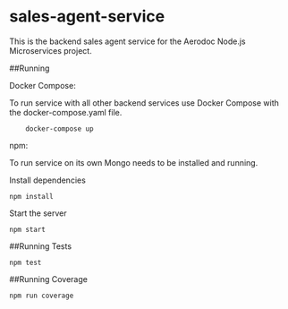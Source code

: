 # sales-agent-service

This is the backend sales agent service for the Aerodoc Node.js Microservices project. 

##Running 


Docker Compose:

To run service with all other backend services use Docker Compose with the docker-compose.yaml file.

        docker-compose up
        
npm:

To run service on its own Mongo needs to be installed and running.

Install dependencies

    npm install

Start the server

    npm start
   
##Running Tests

    npm test
    
##Running Coverage

    npm run coverage
